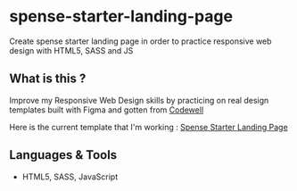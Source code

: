 # spense-starter-landing-page
Create spense starter landing page in order to practice responsive web design with HTML5, SASS and JS

## What is this ?
Improve my Responsive Web Design skills by practicing on real design templates built with Figma and gotten from [Codewell](https://www.codewell.cc/ "Get templates from CodeWell")

Here is the current template that I'm working : [Spense Starter Landing Page](https://www.codewell.cc/challenges/608a7a859691700015db16c5 "Get this current template")

## Languages & Tools
* HTML5, SASS, JavaScript
